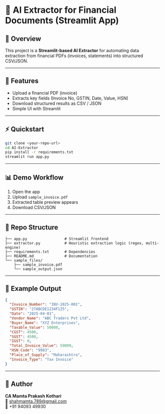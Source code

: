# 📄 AI Extractor for Financial Documents (Streamlit App)

## 📌 Overview
This project is a **Streamlit-based AI Extractor** for automating data extraction from financial PDFs (invoices, statements) into structured CSV/JSON.

---

## 🚀 Features
- Upload a financial PDF (invoice)
- Extracts key fields (Invoice No, GSTIN, Date, Value, HSN)
- Download structured results as CSV / JSON
- Simple UI with Streamlit

---

## ⚡ Quickstart

```bash
git clone <your-repo-url>
cd AI-Extractor
pip install -r requirements.txt
streamlit run app.py
```

---

## 📊 Demo Workflow
1. Open the app  
2. Upload `sample_invoice.pdf`  
3. Extracted table preview appears  
4. Download CSV/JSON  

---

## 📂 Repo Structure
```
├── app.py                 # Streamlit frontend
├── extractor.py           # Heuristic extraction logic (regex, multi-engine)
├── requirements.txt       # Dependencies
├── README.md              # Documentation
└── sample_files/
    ├── sample_invoice.pdf
    └── sample_output.json
```

---

## 📎 Example Output

```json
{
  "Invoice_Number": "INV-2025-001",
  "GSTIN": "27ABCDE1234F1Z5",
  "Date": "2025-04-01",
  "Vendor_Name": "ABC Traders Pvt Ltd",
  "Buyer_Name": "XYZ Enterprises",
  "Taxable_Value": 50000,
  "CGST": 4500,
  "SGST": 4500,
  "IGST": 0,
  "Total_Invoice_Value": 59000,
  "HSN_Code": "9983",
  "Place_of_Supply": "Maharashtra",
  "Invoice_Type": "Tax Invoice"
}
```

---

## 👤 Author
**CA Mamta Prakash Kothari**  
📧 shahmamta.789@gmail.com  
📱 +91 94093 49930
